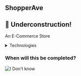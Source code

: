 ## ShopperAve

## :construction: Underconstruction!

An E-Commerce Store

<details>
	<summary>Technologies</summary>
	Node and MongoDB
</details>

### When will this be completed?

![I Don't know](https://media.giphy.com/media/cwTtbmUwzPqx2/giphy.gif "I don't know")
